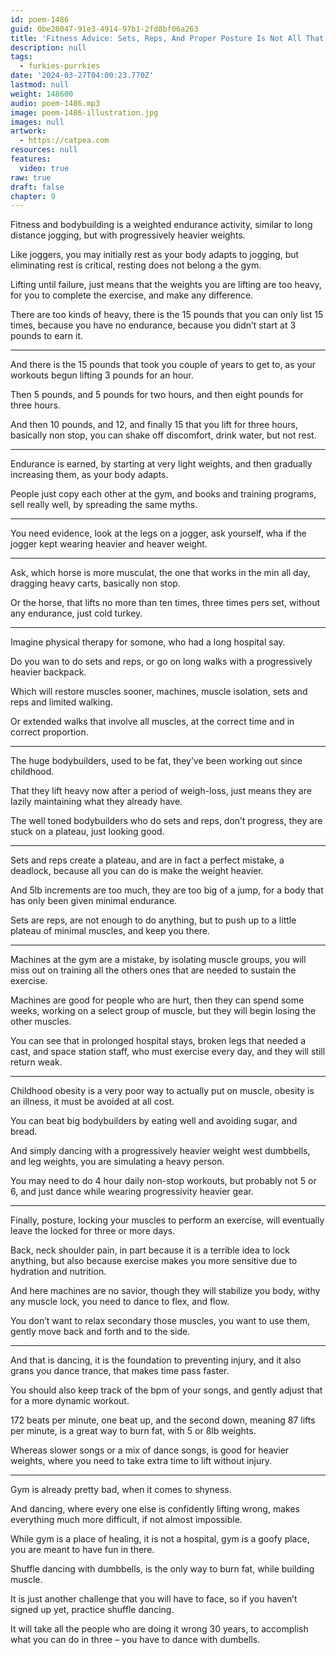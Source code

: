 ```yaml
---
id: poem-1486
guid: 0be28047-91e3-4914-97b1-2fd8bf06a263
title: 'Fitness Advice: Sets, Reps, And Proper Posture Is Not All That Great'
description: null
tags:
  - furkies-purrkies
date: '2024-03-27T04:00:23.770Z'
lastmod: null
weight: 148600
audio: poem-1486.mp3
image: poem-1486-illustration.jpg
images: null
artwork:
  - https://catpea.com
resources: null
features:
  video: true
raw: true
draft: false
chapter: 9
---
```


Fitness and bodybuilding is a weighted endurance activity,
similar to long distance jogging, but with progressively heavier weights.

Like joggers, you may initially rest as your body adapts to jogging,
but eliminating rest is critical, resting does not belong a the gym.

Lifting until failure, just means that the weights you are lifting are too heavy,
for you to complete the exercise, and make any difference.

There are too kinds of heavy, there is the 15 pounds that you can only list 15 times,
because you have no endurance, because you didn’t start at 3 pounds to earn it.

---

And there is the 15 pounds that took you couple of years to get to,
as your workouts begun lifting 3 pounds for an hour.

Then 5 pounds, and 5 pounds for two hours,
and then eight pounds for three hours.

And then 10 pounds, and 12, and finally 15 that you lift for three hours,
basically non stop, you can shake off discomfort, drink water, but not rest.

---

Endurance is earned, by starting at very light weights,
and then gradually increasing them, as your body adapts.

People just copy each other at the gym, and books and training programs,
sell really well, by spreading the same myths.

---

You need evidence, look at the legs on a jogger,
ask yourself, wha if the jogger kept wearing heavier and heaver weight.

---

Ask, which horse is more musculat, the one that works in the min all day,
dragging heavy carts, basically non stop.

Or the horse, that lifts no more than ten times, three times pers set,
without any endurance, just cold turkey.

---

Imagine physical therapy for somone,
who had a long hospital say.

Do you wan to do sets and reps,
or go on long walks with a progressively heavier backpack.

Which will restore muscles sooner, machines, muscle isolation,
sets and reps and limited walking.

Or extended walks that involve all muscles,
at the correct time and in correct proportion.

---

The huge bodybuilders, used to be fat,
they’ve been working out since childhood.

That they lift heavy now after a period of weigh-loss,
just means they are lazily maintaining what they already have.

The well toned bodybuilders who do sets and reps,
don’t progress, they are stuck on a plateau, just looking good.

---

Sets and reps create a plateau, and are in fact a perfect mistake,
a deadlock, because all you can do is make the weight heavier.

And 5lb increments are too much, they are too big of a jump,
for a body that has only been given minimal endurance.

Sets are reps, are not enough to do anything,
but to push up to a little plateau of minimal muscles, and keep you there.

---


Machines at the gym are a mistake, by isolating muscle groups,
you will miss out on training all the others ones that are needed to sustain the exercise.

Machines are good for people who are hurt,  then they can spend some weeks,
working on a select group of muscle, but they will begin losing the other muscles.

You can see that in prolonged hospital stays, broken legs that needed a cast,
and space station staff, who must exercise every day, and they will still return weak.

---

Childhood obesity is a very poor way to actually put on muscle,
obesity is an illness, it must be avoided at all cost.


You can beat big bodybuilders by eating well
and avoiding sugar, and bread.

And simply dancing with a progressively heavier weight west
dumbbells, and leg weights, you are simulating a heavy person.

You may need to do 4 hour daily non-stop workouts, but probably not 5 or 6,
and just dance while wearing progressivity heavier gear.

---

Finally, posture, locking your muscles to perform an exercise,
will eventually leave the locked for three or more days.

Back, neck shoulder pain, in part because it is a terrible idea to lock anything,
but also because exercise makes you more sensitive due to hydration and nutrition.

And here machines are no savior, though they will stabilize you body,
withy any muscle lock, you need to dance to flex, and flow.

You don’t want to relax secondary those muscles,
you want to use them, gently move back and forth and to the side.

---

And that is dancing, it is the foundation to preventing injury,
and it also grans you dance trance, that makes time pass faster.

You should also keep track of the bpm of your songs,
and gently adjust that for a more dynamic workout.

172 beats per minute, one beat up, and the second down,
meaning 87 lifts per minute,  is a great way to burn fat, with 5 or 8lb weights.

Whereas slower songs or a mix of dance songs,
is good for heavier weights, where you need to take extra time to lift without injury.

---

Gym is already pretty bad,
when it comes to shyness.

And dancing, where every one else is confidently lifting wrong,
makes everything much more difficult, if not almost impossible.

While gym is a place of healing, it is not a hospital,
gym is a goofy place, you are meant to have fun in there.

Shuffle dancing with dumbbells, is the only way to burn fat,
while building muscle.

It is just another challenge that you will have to face,
so if you haven’t signed up yet, practice shuffle dancing.

It will take all the people who are doing it wrong 30 years,
to accomplish what you can do in three – you have to dance with dumbells.
